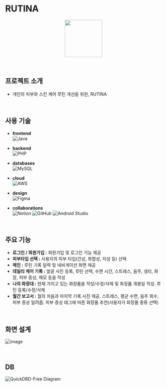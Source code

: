 # RUTINA

<p align="center">
<img src="https://github.com/MondaysRutina/frontend/assets/83263735/173cf741-4f42-430f-991c-e3643e5f12d5.png" width="120">
</p>

<br>

## 프로젝트 소개
- 개인의 피부와 스킨 케어 루틴 개선을 위한, RUTINA

<br>

## 사용 기술
- **frontend**<br>
![Java](https://img.shields.io/badge/java-%23ED8B00.svg?style=for-the-badge&logo=openjdk&logoColor=white)

- **backend**<br>
![PHP](https://img.shields.io/badge/php-%23777BB4.svg?style=for-the-badge&logo=php&logoColor=white)


- **databases**<br>
![MySQL](https://img.shields.io/badge/mysql-%2300f.svg?style=for-the-badge&logo=mysql&logoColor=white)



- **cloud**<br>
![AWS](https://img.shields.io/badge/AWS-%23FF9900.svg?style=for-the-badge&logo=amazon-aws&logoColor=white)



- **design**<br>
![Figma](https://img.shields.io/badge/figma-%23F24E1E.svg?style=for-the-badge&logo=figma&logoColor=white)


- **collaborations**<br>
![Notion](https://img.shields.io/badge/Notion-%23000000.svg?style=for-the-badge&logo=notion&logoColor=white)
![GitHub](https://img.shields.io/badge/github-%23121011.svg?style=for-the-badge&logo=github&logoColor=white)
![Android Studio](https://img.shields.io/badge/Android%20Studio-3DDC84.svg?style=for-the-badge&logo=android-studio&logoColor=white)

<br>

## 주요 기능
- **로그인 / 회원가입 :** 회원가입 및 로그인 기능 제공
- **피부타입 선택 :** 사용자의 피부 타입(건성, 복합성, 지성 등) 선택
- **메인 :** 루틴 기록 달력 및 네비게이션 화면 제공
- **데일리 케어 기록 :** 얼굴 사진 등록, 루틴 선택, 수면 시간, 스트레스, 음주, 생리, 화장, 피부 증상, 메모 등을 작성
- **나의 화장대 :** 현재 가지고 있는 화장품을 작성/수정/삭제 및 화장품 개봉일 작성. 루틴 등록/수정/삭제
- **월간 보고서 :** 월의 처음과 마지막 기록 사진 제공. 스트레스, 평균 수면, 음주 회수, 피부 증상 알려줌. 피부 증상 태그에 따른 화장품 추천(사용자가 화장품 종류 선택)

<br>

## 화면 설계
![image](https://github.com/MondaysRutina/frontend/assets/83263735/812eab1d-c9a1-4074-b1bf-c6353053a92b)


<br>

## DB 
![QuickDBD-Free Diagram](https://github.com/MondaysRutina/frontend/assets/83263735/22d7e9bb-915b-4ca7-a943-de2310f208eb)


